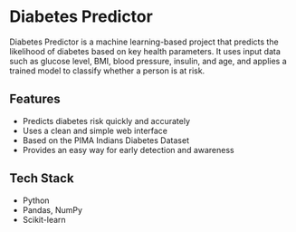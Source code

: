# Diabetes Predictor

Diabetes Predictor is a machine learning-based project that predicts the likelihood of diabetes based on key health parameters. It uses input data such as glucose level, BMI, blood pressure, insulin, and age, and applies a trained model to classify whether a person is at risk.

## Features
- Predicts diabetes risk quickly and accurately  
- Uses a clean and simple web interface  
- Based on the PIMA Indians Diabetes Dataset  
- Provides an easy way for early detection and awareness  

## Tech Stack
- Python  
- Pandas, NumPy  
- Scikit-learn  


